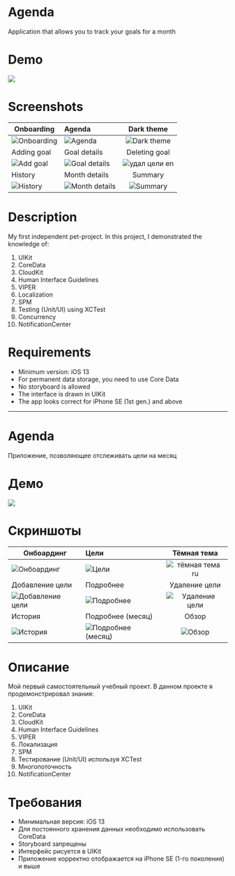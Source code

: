 # Agenda
Application that allows you to track your goals for a month

# Demo
<a href="https://youtu.be/vGj_aa4yipk"><img src="https://user-images.githubusercontent.com/60363270/172214878-3a349ce8-0cd4-4933-b5dd-7a0d52aa191a.png"></a>

# Screenshots

| Onboarding | Agenda | Dark theme |
| ------------- |:-------------|:-------------:|
| ![Onboarding](https://user-images.githubusercontent.com/60363270/172213702-00b141b4-ce33-4ec4-8e59-b64917a67e96.png) | ![Agenda](https://user-images.githubusercontent.com/60363270/171423568-5019b22f-1683-4da2-a009-7b31e2abd2c3.png) | ![Dark theme](https://user-images.githubusercontent.com/60363270/172213738-a23dec39-e681-48e4-b3ac-e09acc133732.png) |
| Adding goal | Goal details | Deleting goal |
| ![Add goal](https://user-images.githubusercontent.com/60363270/171423670-8db95c00-03a7-48fd-abd3-97c2fb9ce942.png) | ![Goal details](https://user-images.githubusercontent.com/60363270/171423710-c46cc16f-7110-4642-9991-ed27c201f9a4.png) | ![удал цели en](https://user-images.githubusercontent.com/60363270/172213642-d1bfa730-10b2-491e-9adf-02783d3baa46.png) |
| History | Month details | Summary |
| ![History](https://user-images.githubusercontent.com/60363270/171423809-b31d1afd-bf55-4939-867d-41f2de92d8ee.png) | ![Month details](https://user-images.githubusercontent.com/60363270/171423884-6212acdf-a5f4-4333-9b91-f4c5c73fabcd.png) | ![Summary](https://user-images.githubusercontent.com/60363270/171423914-b735e21c-bd68-41cb-8aea-9e750db052ee.png) |

# Description
My first independent pet-project. In this project, I demonstrated the knowledge of:
1. UIKit
2. CoreData
3. CloudKit
4. Human Interface Guidelines
5. VIPER
6. Localization
7. SPM
8. Testing (Unit/UI) using XCTest
9. Concurrency
10. NotificationCenter

# Requirements
- Minimum version: iOS 13
- For permanent data storage, you need to use Core Data
- No storyboard is allowed
- The interface is drawn in UIKit
- The app looks correct for iPhone SE (1st gen.) and above

---
# Agenda
Приложение, позволяющее отслеживать цели на месяц

# Демо
<a href="https://youtu.be/vGj_aa4yipk"><img src="https://user-images.githubusercontent.com/60363270/172214878-3a349ce8-0cd4-4933-b5dd-7a0d52aa191a.png"></a>

# Скриншоты
| Онбоардинг | Цели | Тёмная тема |
| ------------- |:-------------|:-------------:|
| ![Онбоардинг](https://user-images.githubusercontent.com/60363270/172214122-32218b36-7bac-4d54-b17c-ee173b6bef4f.png) | ![Цели](https://user-images.githubusercontent.com/60363270/171424937-f63ab329-0195-4cf9-a449-f16d62ae1d50.png) | ![тёмная тема ru](https://user-images.githubusercontent.com/60363270/172214231-d1667a36-55ce-4d65-8b9e-d142e0b8ded4.png) |
| Добавление цели | Подробнее | Удаление цели |
| ![Добавление цели](https://user-images.githubusercontent.com/60363270/171424969-ef70a26b-fc87-421e-85a5-41b48b58a807.png) | ![Подробнее](https://user-images.githubusercontent.com/60363270/171424993-47660cce-ca7b-49cc-9002-abc63ce51af3.png) | ![Удаление цели](https://user-images.githubusercontent.com/60363270/172214034-b2d0d7ab-6ff4-4a66-a852-7a1824d1568d.png) |
| История | Подробнее (месяц) | Обзор |
| ![История](https://user-images.githubusercontent.com/60363270/171425024-024a5cd9-5df5-4a9f-be34-f85b4ee146d5.png) | ![Подробнее (месяц)](https://user-images.githubusercontent.com/60363270/171425054-55563c52-2660-4ea4-9b2c-52d82be94921.png) | ![Обзор](https://user-images.githubusercontent.com/60363270/171425121-e92ce776-9314-48c8-b1f3-c76daacfc035.png) |

# Описание
Мой первый самостоятельный учебный проект. В данном проекте я продемонстрировал знания:
1. UIKit
2. CoreData
3. CloudKit
4. Human Interface Guidelines
5. VIPER
6. Локализация
7. SPM
8. Тестирование (Unit/UI) используя XCTest
9. Многопоточность
10. NotificationCenter

# Требования
- Минимальная версия: iOS 13
- Для постоянного хранения данных необходимо использовать CoreData
- Storyboard запрещены
- Интерфейс рисуется в UIKit
- Приложение корректно отображается на iPhone SE (1-го поколения) и выше
